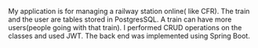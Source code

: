 My application is for managing a railway station online( like CFR). The train and the user are tables stored in PostgresSQL. A train can have more users(people going with that train).
I performed CRUD operations on the classes and used JWT. The back end was implemented using Spring Boot.
